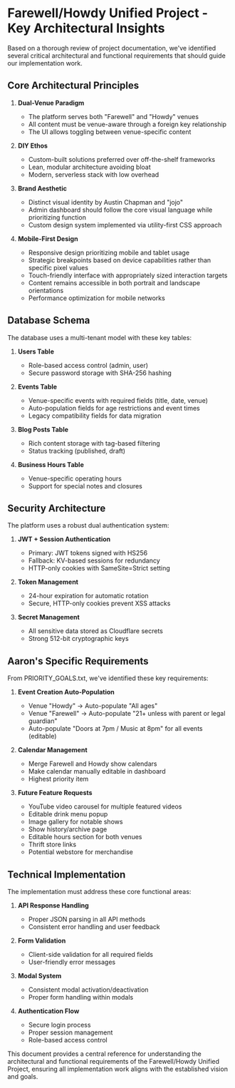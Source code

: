 # Farewell/Howdy Unified Project - Key Architectural Insights

Based on a thorough review of project documentation, we've identified several critical architectural and functional requirements that should guide our implementation work.

## Core Architectural Principles

1. **Dual-Venue Paradigm**
   - The platform serves both "Farewell" and "Howdy" venues
   - All content must be venue-aware through a foreign key relationship
   - The UI allows toggling between venue-specific content

2. **DIY Ethos**
   - Custom-built solutions preferred over off-the-shelf frameworks
   - Lean, modular architecture avoiding bloat
   - Modern, serverless stack with low overhead

3. **Brand Aesthetic**
   - Distinct visual identity by Austin Chapman and "jojo"
   - Admin dashboard should follow the core visual language while prioritizing function
   - Custom design system implemented via utility-first CSS approach

4. **Mobile-First Design**
   - Responsive design prioritizing mobile and tablet usage
   - Strategic breakpoints based on device capabilities rather than specific pixel values
   - Touch-friendly interface with appropriately sized interaction targets
   - Content remains accessible in both portrait and landscape orientations
   - Performance optimization for mobile networks

## Database Schema

The database uses a multi-tenant model with these key tables:

1. **Users Table**
   - Role-based access control (admin, user)
   - Secure password storage with SHA-256 hashing

2. **Events Table**
   - Venue-specific events with required fields (title, date, venue)
   - Auto-population fields for age restrictions and event times
   - Legacy compatibility fields for data migration

3. **Blog Posts Table**
   - Rich content storage with tag-based filtering
   - Status tracking (published, draft)

4. **Business Hours Table**
   - Venue-specific operating hours
   - Support for special notes and closures

## Security Architecture

The platform uses a robust dual authentication system:

1. **JWT + Session Authentication**
   - Primary: JWT tokens signed with HS256
   - Fallback: KV-based sessions for redundancy
   - HTTP-only cookies with SameSite=Strict setting

2. **Token Management**
   - 24-hour expiration for automatic rotation
   - Secure, HTTP-only cookies prevent XSS attacks

3. **Secret Management**
   - All sensitive data stored as Cloudflare secrets
   - Strong 512-bit cryptographic keys

## Aaron's Specific Requirements

From PRIORITY_GOALS.txt, we've identified these key requirements:

1. **Event Creation Auto-Population**
   - Venue "Howdy" → Auto-populate "All ages"
   - Venue "Farewell" → Auto-populate "21+ unless with parent or legal guardian"
   - Auto-populate "Doors at 7pm / Music at 8pm" for all events (editable)

2. **Calendar Management**
   - Merge Farewell and Howdy show calendars
   - Make calendar manually editable in dashboard
   - Highest priority item

3. **Future Feature Requests**
   - YouTube video carousel for multiple featured videos
   - Editable drink menu popup
   - Image gallery for notable shows
   - Show history/archive page
   - Editable hours section for both venues
   - Thrift store links
   - Potential webstore for merchandise

## Technical Implementation

The implementation must address these core functional areas:

1. **API Response Handling**
   - Proper JSON parsing in all API methods
   - Consistent error handling and user feedback

2. **Form Validation**
   - Client-side validation for all required fields
   - User-friendly error messages

3. **Modal System**
   - Consistent modal activation/deactivation
   - Proper form handling within modals

4. **Authentication Flow**
   - Secure login process
   - Proper session management
   - Role-based access control

This document provides a central reference for understanding the architectural and functional requirements of the Farewell/Howdy Unified Project, ensuring all implementation work aligns with the established vision and goals.
